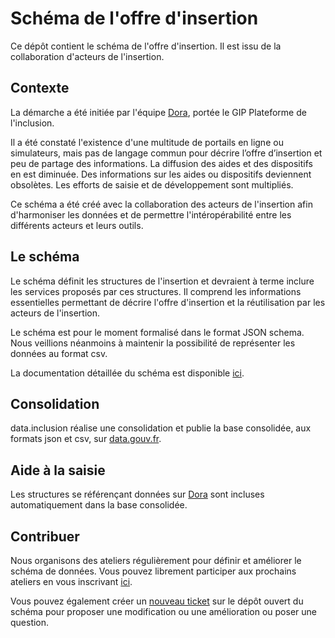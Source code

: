 <MenuSchema />

# Schéma de l'offre d'insertion

Ce dépôt contient le schéma de l'offre d'insertion. Il est issu de la collaboration d'acteurs de l'insertion.

## Contexte

La démarche a été initiée par l'équipe [Dora](https://beta.gouv.fr/startups/dora.html), portée le GIP Plateforme de l'inclusion.

Il a été constaté l'existence d'une multitude de portails en ligne ou simulateurs, mais pas de langage commun pour décrire l’offre d’insertion et peu de partage des informations. La diffusion des aides et des dispositifs en est diminuée. Des informations sur les aides ou dispositifs deviennent obsolètes. Les efforts de saisie et de développement sont multipliés.

Ce schéma a été créé avec la collaboration des acteurs de l'insertion afin d'harmoniser les données et de permettre l'intéropérabilité entre les différents acteurs et leurs outils.

## Le schéma

Le schéma définit les structures de l'insertion et devraient à terme inclure les services proposés par ces structures. Il comprend les informations essentielles permettant  de décrire l'offre d'insertion et la réutilisation par les acteurs de l'insertion.

Le schéma est pour le moment formalisé dans le format JSON schema. Nous veillions néanmoins à maintenir la possibilité de représenter les données au format csv.

La documentation détaillée du schéma est disponible [ici](https://app.gitbook.com/o/-LumF4j8whrJ3iKwLJ6f/s/8F5IpX18jjDR1Iawzsnj/schemas-de-donnees-de-loffre/schema-des-structures-dinsertion).

## Consolidation

data.inclusion réalise une consolidation et publie la base consolidée, aux formats json et csv, sur [data.gouv.fr](https://www.data.gouv.fr/en/datasets/referentiel-de-loffre-dinsertion-liste-des-structures-et-services-dinsertion/).

## Aide à la saisie

Les structures se référençant données sur [Dora](https://dora.fabrique.social.gouv.fr/) sont incluses automatiquement dans la base consolidée.

## Contribuer

Nous organisons des ateliers régulièrement pour définir et améliorer le schéma de données. Vous pouvez librement participer aux prochains ateliers en vous inscrivant [ici](https://app.gitbook.com/o/-LumF4j8whrJ3iKwLJ6f/s/8F5IpX18jjDR1Iawzsnj/schemas-de-donnees-de-loffre/les-schemas-and-ateliers).

Vous pouvez également créer un [nouveau ticket](https://github.com/betagouv/data-inclusion-schema/issues/new) sur le dépôt ouvert du schéma pour proposer une modification ou une amélioration ou poser une question.



